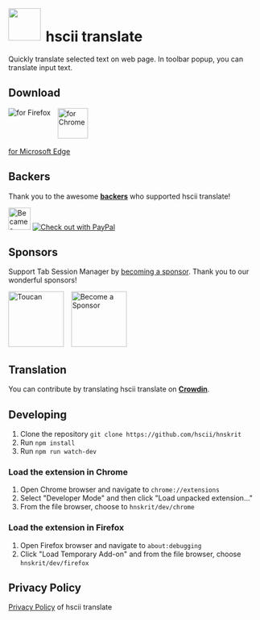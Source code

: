 <img src="https://raw.githubusercontent.com/hscii/hnskrit/master/src/icons/64.png" align="left" height="64px" style="margin-right:10px">

# hscii translate

Quickly translate selected text on web page. In toolbar popup, you can translate input text.

## Download

[<img src="https://raw.githubusercontent.com/hscii/hnskrit/master/other/promotion/badges/firefox.png" align="left" alt="for Firefox">](https://addons.mozilla.org/firefox/addon/hnskrit/)
&ensp;
[<img src="https://raw.githubusercontent.com/hscii/hnskrit/master/other/promotion/badges/chrome.png" alt="for Chrome" height="60px">](https://chrome.google.com/webstore/detail/hnskrit/ibplnjkanclpjokhdolnendpplpjiace)

[for Microsoft Edge](https://microsoftedge.microsoft.com/addons/detail/cllnohpbfenopiakdcjmjcbaeapmkcdl)

## Backers

Thank you to the awesome **[backers](https://github.com/hscii/hnskrit/blob/master/BACKERS.md)** who supported hscii translate!

[<img src="https://raw.githubusercontent.com/hscii/hnskrit/master/other/promotion/badges/patreon.png" alt="Became a Patreon" height="44px">](https://www.patreon.com/hscii)
[<img src="https://raw.githubusercontent.com/hscii/hnskrit/master/other/promotion/badges/paypal.png" alt="Check out with PayPal">](https://www.paypal.me/sienoriExt)

## Sponsors

Support Tab Session Manager by [becoming a sponsor](https://www.patreon.com/join/hscii). Thank you to our wonderful sponsors!

[<img src="https://raw.githubusercontent.com/hscii/hnskrit/master/docs/img/toucan.png" alt="Toucan" height=110px>](https://jointoucan.com/partners/tab-session-manager)
&ensp;
[<img src="https://raw.githubusercontent.com/hscii/hnskrit/master/docs/img/becomeSponsor.png" alt="Become a Sponsor" height=110px>](https://www.patreon.com/join/hscii)

## Translation

You can contribute by translating hscii translate on **[Crowdin](https://crowdin.com/project/hnskrit)**.

## Developing

1. Clone the repository `git clone https://github.com/hscii/hnskrit`
2. Run `npm install`
3. Run `npm run watch-dev`

### Load the extension in Chrome

1. Open Chrome browser and navigate to `chrome://extensions`
2. Select "Developer Mode" and then click "Load unpacked extension..."
3. From the file browser, choose to `hnskrit/dev/chrome`

### Load the extension in Firefox

1. Open Firefox browser and navigate to `about:debugging`
2. Click "Load Temporary Add-on" and from the file browser, choose `hnskrit/dev/firefox`

## Privacy Policy

[Privacy Policy](https://hnskrit.hscii.com/privacy-policy) of hscii translate
